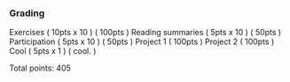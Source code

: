 



### Grading

Exercises ( 10pts x 10 ) ( 100pts )
Reading summaries ( 5pts x 10 ) ( 50pts )
Participation ( 5pts x 10 ) ( 50pts )
Project 1 ( 100pts )
Project 2 ( 100pts )
Cool ( 5pts x 1 ) ( cool. )

Total points: 405